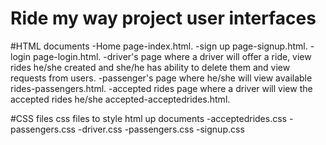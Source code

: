 # Ride my way project user interfaces

#HTML documents
-Home page-index.html.
-sign up page-signup.html.
-login page-login.html.
-driver's page where a driver will offer a ride, view rides he/she created and     she/he has ability to delete them and view requests from users.
-passenger's page where he/she will view available rides-passengers.html.
-accepted rides page where a driver will view the accepted rides he/she            accepted-acceptedrides.html.

#CSS files
css files to style html up documents
-acceptedrides.css
-passengers.css
-driver.css
-passengers.css
-signup.css









